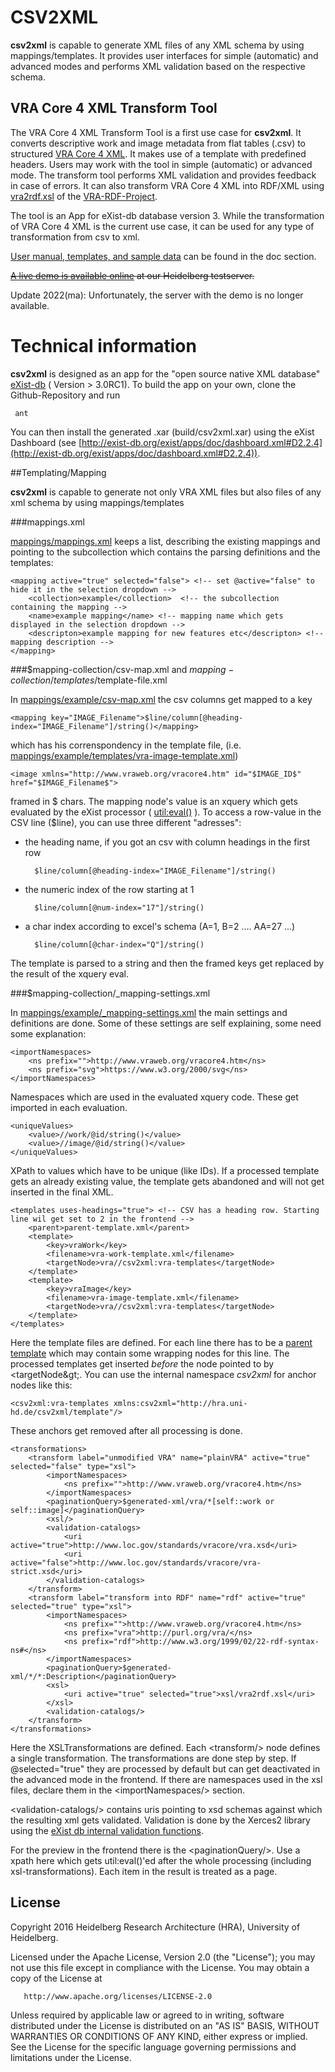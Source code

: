 # CSV2XML
**csv2xml** is capable to generate XML files of any XML schema by using mappings/templates. It provides user interfaces for simple (automatic) and advanced modes and performs XML validation based on the respective schema.

## VRA Core 4 XML Transform Tool
The VRA Core 4 XML Transform Tool is a first use case for **csv2xml**. It converts descriptive work and image metadata from flat tables (.csv) to structured [VRA Core 4 XML](https://www.loc.gov/standards/vracore/schemas.html). It makes use of a template with predefined headers. Users may work with the tool in simple (automatic) or advanced  mode. The transform tool performs XML validation and provides feedback in case of errors. It can also transform VRA Core 4 XML into RDF/XML using [vra2rdf.xsl](https://github.com/mixterj/VRA-RDF-Project/blob/master/data/xsl/vra2rdf.xsl) of the [VRA-RDF-Project](https://github.com/mixterj/VRA-RDF-Project). 

The tool is an App for eXist-db database version 3. While the transformation of VRA Core 4 XML is the current use case, it can be used for any type of transformation from csv to xml. 

[User manual, templates, and sample data](https://github.com/exc-asia-and-europe/csv2xml/tree/master/doc) can be found in the doc section.

~~[A live demo is available online](http://kjc-ws2.kjc.uni-heidelberg.de:8081/exist/apps/csv2xml/index.xq) at our Heidelberg testserver.~~

Update 2022(ma): Unfortunately, the server with the demo is no longer available.

# Technical information
**csv2xml** is designed as an app for the "open source native XML database" [eXist-db](http://www.exist-db.org) ( Version > 3.0RC1). To build the app on your own, clone the Github-Repository and run

```
 ant
``` 

You can then install the generated .xar (build/csv2xml.xar) using the eXist Dashboard (see [http://exist-db.org/exist/apps/doc/dashboard.xml#D2.2.4](http://exist-db.org/exist/apps/doc/dashboard.xml#D2.2.4)).

##Templating/Mapping

**csv2xml** is capable to generate not only VRA XML files but also files of any xml schema by using mappings/templates

###mappings.xml

[mappings/mappings.xml](mappings/mappings.xml) keeps a list, describing the existing mappings and pointing to the subcollection which contains the parsing definitions and the templates:

    <mapping active="true" selected="false"> <!-- set @active="false" to hide it in the selection dropdown -->
        <collection>example</collection>  <!-- the subcollection containing the mapping -->
        <name>example mapping</name> <!-- mapping name which gets displayed in the selection dropdown -->
        <descripton>example mapping for new features etc</descripton> <!-- mapping description -->
    </mapping>

###$mapping-collection/csv-map.xml and $mapping-collection/templates/$template-file.xml

In [mappings/example/csv-map.xml](mappings/example/csv-map.xml) the csv columns get mapped to a key 

    <mapping key="IMAGE_Filename">$line/column[@heading-index="IMAGE_Filename"]/string()</mapping>

which has his correnspondency in the template file, (i.e.  [mappings/example/templates/vra-image-template.xml](mappings/example/templates/vra-image-template.xml))

    <image xmlns="http://www.vraweb.org/vracore4.htm" id="$IMAGE_ID$" href="$IMAGE_Filename$">

framed in $ chars. The mapping node's value is an xquery which gets evaluated by the eXist processor ( [util:eval()](http://exist-db.org/exist/apps/doc/util.xml) ). To access a row-value in the CSV line ($line), you can use three different "adresses":

- the heading name, if you got an csv with column headings in the first row

        $line/column[@heading-index="IMAGE_Filename"]/string()

- the numeric index of the row starting at 1

        $line/column[@num-index="17"]/string()

- a char index according to excel's schema (A=1, B=2 .... AA=27 ...)

        $line/column[@char-index="Q"]/string()

The template is parsed to a string and then the framed keys get replaced by the result of the xquery eval.

###$mapping-collection/_mapping-settings.xml

In [mappings/example/_mapping-settings.xml](mappings/example/_mapping-settings.xml) the main settings and definitions are done. Some of these settings are self explaining, some need some explanation:

    <importNamespaces>
        <ns prefix="">http://www.vraweb.org/vracore4.htm</ns>
        <ns prefix="svg">https://www.w3.org/2000/svg</ns>
    </importNamespaces>

Namespaces which are used in the evaluated xquery code. These get imported in each evaluation.

    <uniqueValues>
        <value>//work/@id/string()</value>
        <value>//image/@id/string()</value>
    </uniqueValues>

XPath to values which have to be unique (like IDs). If a processed template gets an already existing value, the template gets abandoned and will not get inserted in the final XML.

    <templates uses-headings="true"> <!-- CSV has a heading row. Starting line wil get set to 2 in the frontend -->
        <parent>parent-template.xml</parent>
        <template>
            <key>vraWork</key>
            <filename>vra-work-template.xml</filename>
            <targetNode>vra//csv2xml:vra-templates</targetNode>
        </template>
        <template>
            <key>vraImage</key>
            <filename>vra-image-template.xml</filename>
            <targetNode>vra//csv2xml:vra-templates</targetNode>
        </template>
    </templates>

Here the template files are defined. For each line there has to be a [parent template](mappings/example/templates/parent-template.xml) which may contain some wrapping nodes for this line. The processed templates get inserted _before_ the node pointed to by &lt;targetNode\&gt;. You can use the internal namespace _csv2xml_ for anchor nodes like this:

    <csv2xml:vra-templates xmlns:csv2xml="http://hra.uni-hd.de/csv2xml/template"/>

 These anchors get removed after all processing is done.

    <transformations>
        <transform label="unmodified VRA" name="plainVRA" active="true" selected="false" type="xsl">
            <importNamespaces>
                <ns prefix="">http://www.vraweb.org/vracore4.htm</ns>
            </importNamespaces>
            <paginationQuery>$generated-xml/vra/*[self::work or self::image]</paginationQuery>
            <xsl/>
            <validation-catalogs>
                <uri active="true">http://www.loc.gov/standards/vracore/vra.xsd</uri>
                <uri active="false">http://www.loc.gov/standards/vracore/vra-strict.xsd</uri>
            </validation-catalogs>
        </transform>
        <transform label="transform into RDF" name="rdf" active="true" selected="true" type="xsl">
            <importNamespaces>
                <ns prefix="">http://www.vraweb.org/vracore4.htm</ns>
                <ns prefix="vra">http://purl.org/vra/</ns>
                <ns prefix="rdf">http://www.w3.org/1999/02/22-rdf-syntax-ns#</ns>
            </importNamespaces>
            <paginationQuery>$generated-xml/*/*:Description</paginationQuery>
            <xsl>
                <uri active="true" selected="true">xsl/vra2rdf.xsl</uri>
            </xsl>
            <validation-catalogs/>
        </transform>
    </transformations>

Here the XSLTransformations are defined. Each &lt;transform/&gt; node defines a single transformation. The transformations are done step by step. If @selected="true" they are processed by default but can get deactivated in the advanced mode in the frontend. If there are namespaces used in the xsl files, declare them in the &lt;importNamespaces/&gt; section. 

&lt;validation-catalogs/&gt; contains uris pointing to xsd schemas against which the resulting xml gets validated. 
Validation is done by the Xerces2 library using the [eXist db internal validation functions](http://exist-db.org/exist/apps/doc/validation.xml#D2.2.4.4).

For the preview in the frontend there is the &lt;paginationQuery/&gt;. Use a xpath here which gets util:eval()'ed after the whole processing (including xsl-transformations). Each item in the result is treated as a page.

## License
Copyright 2016 Heidelberg Research Architecture (HRA), University of Heidelberg. 

Licensed under the Apache License, Version 2.0 (the "License"); you may not use this file except in compliance with the License.
You may obtain a copy of the License at

       http://www.apache.org/licenses/LICENSE-2.0

Unless required by applicable law or agreed to in writing, software distributed under the License is distributed on an "AS IS" BASIS, WITHOUT WARRANTIES OR CONDITIONS OF ANY KIND, either express or implied. See the License for the specific language governing permissions and limitations under the License.

